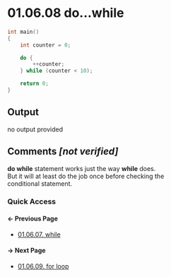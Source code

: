 # 01.06.08 do...while

```cxx
int main()
{
    int counter = 0;

    do {
        ++counter;
    } while (counter < 10);

    return 0;
}

```

## Output

no output provided

## Comments *[not verified]*

**do while** statement works just the way **while** does.  
But it will at least do the job once before checking the  
conditional statement.

### Quick Access

<div class="previous_page pagination">

#### &#8592; Previous Page

* [01.06.07. while](./../../01.the_basics/06.program_flow/07.while.md)

</div>
<div class="next_page pagination">

#### &#8594; Next Page

* [01.06.09. for loop](./../../01.the_basics/06.program_flow/09.for.md)

</div>
